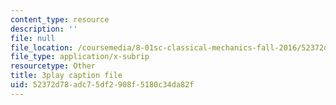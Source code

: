```yaml
---
content_type: resource
description: ''
file: null
file_location: /coursemedia/8-01sc-classical-mechanics-fall-2016/52372d78adc75df2908f5180c34da82f_yLb_a1EE888.vtt
file_type: application/x-subrip
resourcetype: Other
title: 3play caption file
uid: 52372d78-adc7-5df2-908f-5180c34da82f
---
```

